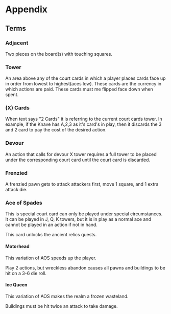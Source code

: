# Appendix

## Terms

### Adjacent

Two pieces on the board(s) with touching squares.

### Tower

An area above any of the court cards in which a player places cards face up in order from lowest to highest(aces low). These cards are the currency in which actions are paid. These cards must me flipped face down when spent.

### (X) Cards

When text says "2 Cards" it is referring to the current court cards tower. In example, if the Knave has A,2,3 as it's card's in play, then it discards the 3 and 2 card to pay the cost of the desired action.

### Devour

An action that calls for devour X tower requires a full tower to be placed under the corresponding court card until the court card is discarded.

### Frenzied

A frenzied pawn gets to attack attackers first, move 1 square, and 1 extra attack die.

### Ace of Spades

This is special court card can only be played under special circumstances. It can be played in J, Q, K towers, but it is in play as a normal ace and cannot be played in an action if not in hand.

This card unlocks the ancient relics quests.

#### Motorhead

This variation of AOS speeds up the player.

Play 2 actions, but wreckless abandon causes all pawns and buildings to be hit on a 3-6 die roll.

#### Ice Queen

This variation of AOS makes the realm a frozen wasteland.

Buildings must be hit twice an attack to take damage.
